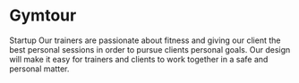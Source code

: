 # Gymtour
Startup
Our trainers are passionate about fitness and giving our client the best personal sessions in order to pursue clients personal goals.
Our design will make it easy for trainers and clients to work together in a safe and personal matter.
